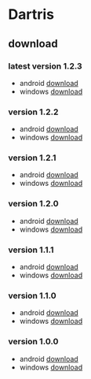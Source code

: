 # Dartris

## download

### latest version 1.2.3
* android [download](https://github.com/fivecarsword/Dartris-Release/raw/main/dartris%201.2.3/dartris%201.2.3%20-%20android.apk)
* windows [download](https://github.com/fivecarsword/Dartris-Release/raw/main/dartris%201.2.3/dartris%201.2.3%20-%20windows.7z)

### version 1.2.2
* android [download](https://github.com/fivecarsword/Dartris-Release/raw/main/dartris%201.2.2/dartris%201.2.2%20-%20android.apk)
* windows [download](https://github.com/fivecarsword/Dartris-Release/raw/main/dartris%201.2.2/dartris%201.2.2%20-%20windows.7z)

### version 1.2.1
* android [download](https://github.com/fivecarsword/Dartris-Release/raw/main/dartris%201.2.1/dartris%201.2.1%20-%20android.apk)
* windows [download](https://github.com/fivecarsword/Dartris-Release/raw/main/dartris%201.2.1/dartris%201.2.1%20-%20windows.7z)

### version 1.2.0
* android [download](https://github.com/fivecarsword/Dartris-Release/raw/main/dartris%201.2.0/dartris%201.2.0%20-%20android.apk)
* windows [download](https://github.com/fivecarsword/Dartris-Release/raw/main/dartris%201.2.0/dartris%201.2.0%20-%20windows.7z)

### version 1.1.1
* android [download](https://github.com/fivecarsword/Dartris-Release/raw/main/dartris%201.1.1/dartris%201.1.1%20-%20android.apk)
* windows [download](https://github.com/fivecarsword/Dartris-Release/raw/main/dartris%201.1.1/dartris%201.1.1%20-%20windows.7z)

### version 1.1.0
* android [download](https://github.com/fivecarsword/Dartris-Release/raw/main/dartris%201.1.0/dartris%201.1.0%20-%20android.apk)
* windows [download](https://github.com/fivecarsword/Dartris-Release/raw/main/dartris%201.1.0/dartris%201.1.0%20-%20windows.7z)

### version 1.0.0
* android [download](https://github.com/fivecarsword/Dartris-Release/raw/main/dartris%201.0.0/dartris%201.0.0%20-%20android.apk)
* windows [download](https://github.com/fivecarsword/Dartris-Release/raw/main/dartris%201.0.0/dartris%201.0.0%20-%20windows.7z)
